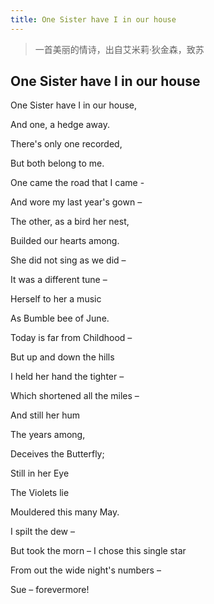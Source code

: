 ```yaml
---
title: One Sister have I in our house
---
```


> 一首美丽的情诗，出自艾米莉·狄金森，致苏

## One Sister have I in our house

One Sister have I in our house,

And one, a hedge away.

There's only one recorded,

But both belong to me.

One came the road that I came -

And wore my last year's gown –

The other, as a bird her nest,

Builded our hearts among.

She did not sing as we did –

It was a different tune –

Herself to her a music

As Bumble bee of June.

Today is far from Childhood –

But up and down the hills

I held her hand the tighter –

Which shortened all the miles –

And still her hum

The years among,

Deceives the Butterfly;

Still in her Eye

The Violets lie

Mouldered this many May.

I spilt the dew –

But took the morn – I chose this single star

From out the wide night's numbers –

Sue – forevermore!